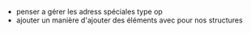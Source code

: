+ penser a gérer les adress spéciales type op
+ ajouter un manière d'ajouter des éléments avec pour nos structures

